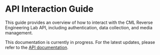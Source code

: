 <!--- TODO: Explain how regular users can authenticate with the API once the API is opened up for users-->

# API Interaction Guide

This guide provides an overview of how to interact with the CML Reverse Engineering Lab API, including authentication, data collection, and media management.

This documentation is currently in progress. For the latest updates, please refer to the [API documentation](https://cml-relab.org/docs).
